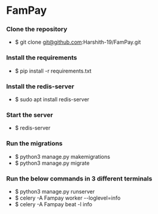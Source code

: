 # FamPay
### Clone the repository
- $ git clone git@github.com:Harshith-19/FamPay.git
### Install the requirements
- $ pip install -r requirements.txt
### Install the redis-server
- $ sudo apt install redis-server
### Start the server
- $ redis-server
### Run the migrations
- $ python3 manage.py makemigrations
- $ python3 manage.py migrate
### Run the below commands in 3 different terminals
- $ python3 manage.py runserver
- $ celery -A Fampay worker --loglevel=info
- $ celery -A Fampay beat -l info